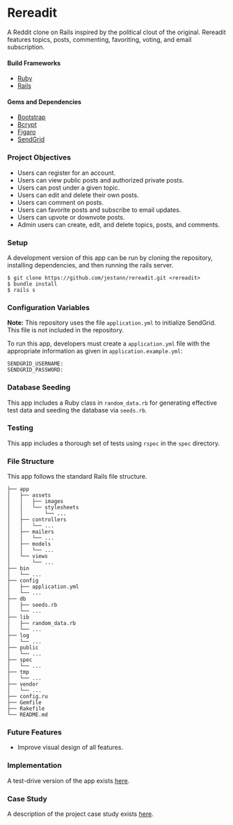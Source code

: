 # Rereadit

A Reddit clone on Rails inspired by the political clout of the original. Rereadit features topics, posts, commenting, favoriting, voting, and email subscription.

#### Build Frameworks

- [Ruby](https://www.ruby-lang.org/)
- [Rails](http://rubyonrails.org/)

#### Gems and Dependencies

- [Bootstrap](http://getbootstrap.com/)
- [Bcrypt](https://rubygems.org/gems/bcrypt/)
- [Figaro](https://rubygems.org/gems/figaro/)
- [SendGrid](https://sendgrid.com/)

### Project Objectives

- Users can register for an account.
- Users can view public posts and authorized private posts.
- Users can post under a given topic.
- Users can edit and delete their own posts.
- Users can comment on posts.
- Users can favorite posts and subscribe to email updates.
- Users can upvote or downvote posts.
- Admin users can create, edit, and delete topics, posts, and comments.

### Setup

A development version of this app can be run by cloning the repository, installing dependencies, and then running the rails server.

```
$ git clone https://github.com/jestann/rereadit.git <rereadit>
$ bundle install
$ rails s
```

### Configuration Variables

**Note:** This repository uses the file `application.yml` to initialize SendGrid. This file is not included in the repository.

To run this app, developers must create a `application.yml` file with the appropriate information as given in `application.example.yml`:

```
SENDGRID_USERNAME:
SENDGRID_PASSWORD:
```

### Database Seeding

This app includes a Ruby class in `random_data.rb` for generating effective test data and seeding the database via `seeds.rb`.

### Testing

This app includes a thorough set of tests using `rspec` in the `spec` directory.

### File Structure

This app follows the standard Rails file structure.

```
├── app
│   ├── assets
│   │   ├── images
│   │   └── stylesheets
│   │       └── ...
│   ├── controllers
│   │   └── ...
│   ├── mailers
│   │   └── ...
│   ├── models
│   │   └── ...
│   └── views
│       └── ...
├── bin
│   └── ...
├── config
│   ├── application.yml
│   └── ...
├── db
│   ├── seeds.rb
│   └── ...
├── lib
│   ├── random_data.rb
│   └── ...
├── log
│   └── ...
├── public
│   └── ...
├── spec
│   └── ...
├── tmp
│   └── ...
├── vendor
│   └── ...
├── config.ru
├── Gemfile
├── Rakefile
└── README.md
```

### Future Features

- Improve visual design of all features.

### Implementation

A test-drive version of the app exists [here](https://jestann-rereadit.herokuapp.com).

### Case Study

A description of the project case study exists [here](http://jessbird.me/portfolio/rereadit.html).